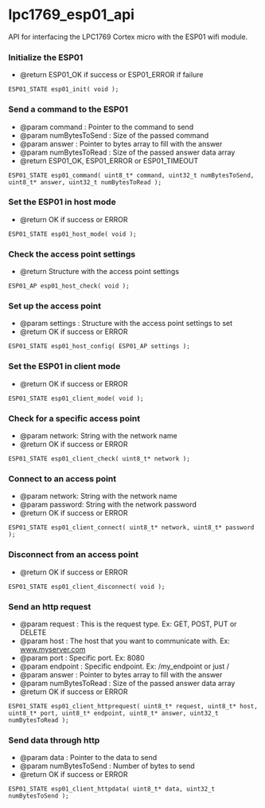 # lpc1769_esp01_api
API for interfacing the LPC1769 Cortex micro with the ESP01 wifi module.

### Initialize the ESP01
* @return  ESP01_OK if success or ESP01_ERROR if failure

`ESP01_STATE esp01_init( void );`


### Send a command to the ESP01
 * @param	command	       : Pointer to the command to send
 * @param   numBytesToSend : Size of the passed command
 * @param	answer         : Pointer to bytes array to fill with the answer
 * @param	numBytesToRead : Size of the passed answer data array
 * @return  ESP01_OK, ESP01_ERROR or ESP01_TIMEOUT

`ESP01_STATE esp01_command( uint8_t* command, uint32_t numBytesToSend, uint8_t* answer, uint32_t numBytesToRead );`


### Set the ESP01 in host mode
 * @return  OK if success or ERROR

`ESP01_STATE esp01_host_mode( void );`


### Check the access point settings
 * @return  Structure with the access point settings

`ESP01_AP esp01_host_check( void );`


### Set up the access point
 * @param   settings : Structure with the access point settings to set
 * @return  OK if success or ERROR

`ESP01_STATE esp01_host_config( ESP01_AP settings );`


### Set the ESP01 in client mode
 * @return  OK if success or ERROR

`ESP01_STATE esp01_client_mode( void );`


### Check for a specific access point
 * @param   network: String with the network name
 * @return  OK if success or ERROR

`ESP01_STATE esp01_client_check( uint8_t* network );`


### Connect to an access point
 * @param   network: String with the network name
 * @param   password: String with the network password
 * @return  OK if success or ERROR

`ESP01_STATE esp01_client_connect( uint8_t* network, uint8_t* password );`


### Disconnect from an access point
 * @return  OK if success or ERROR
 
`ESP01_STATE esp01_client_disconnect( void );`


###	Send an http request
 * @param   request 		: This is the request type. Ex: GET, POST, PUT or DELETE
 * @param   host 			: The host that you want to communicate with. Ex: www.myserver.com
 * @param   port			: Specific port. Ex: 8080
 * @param   endpoint 		: Specific endpoint. Ex: /my_endpoint or just /
 * @param	answer         	: Pointer to bytes array to fill with the answer
 * @param	numBytesToRead 	: Size of the passed answer data array
 * @return  OK if success or ERROR

`ESP01_STATE esp01_client_httprequest( uint8_t* request, uint8_t* host, uint8_t* port, uint8_t* endpoint, uint8_t* answer, uint32_t numBytesToRead );`


###	Send data through http
 * @param   data 			: Pointer to the data to send
 * @param	numBytesToSend 	: Number of bytes to send
 * @return  OK if success or ERROR

`ESP01_STATE esp01_client_httpdata( uint8_t* data, uint32_t numBytesToSend );`
